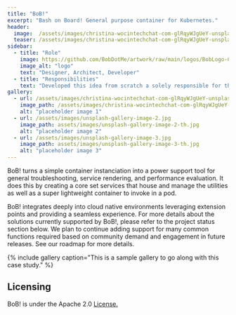 ```yaml
---
title: "BoB!"
excerpt: "Bash on Board! General purpose container for Kubernetes."
header:
  image:  /assets/images/christina-wocintechchat-com-glRqyWJgUeY-unsplash_1066X712.jpg
  teaser: /assets/images/christina-wocintechchat-com-glRqyWJgUeY-unsplash_640X427.jpg
sidebar:
  - title: "Role"
    image: https://github.com/BobDotMe/artwork/raw/main/logos/BobLogo-Color.png
    image_alt: "logo"
    text: "Designer, Architect, Developer"
  - title: "Responsibilities"
    text: "Developed this idea from scratch a solely responsible for the project's direction"
gallery:
  - url: /assets/images/christina-wocintechchat-com-glRqyWJgUeY-unsplash_1066X712.jpg
    image_path: /assets/images/christina-wocintechchat-com-glRqyWJgUeY-unsplash_640X427.jpg
    alt: "placeholder image 1"
  - url: /assets/images/unsplash-gallery-image-2.jpg
    image_path: assets/images/unsplash-gallery-image-2-th.jpg
    alt: "placeholder image 2"
  - url: /assets/images/unsplash-gallery-image-3.jpg
    image_path: assets/images/unsplash-gallery-image-3-th.jpg
    alt: "placeholder image 3"
---
```


BoB! turns a simple container instanciation into a power support tool for general troubleshooting, service rendering, and performance evaluation. It does this by creating a core set services that house and manage the utilities as well as a super lightweight container to invoke in a pod.

BoB! integrates deeply into cloud native environments leveraging extension points and providing a seamless experience. For more details about the solutions currently supported by BoB!, please refer to the project status section below. We plan to continue adding support for many common functions required based on community demand and engagement in future releases. See our roadmap for more details.


{% include gallery caption="This is a sample gallery to go along with this case study." %}

## Licensing

BoB! is under the Apache 2.0 [License.](https://github.com/bobdotme/bob/LICENSE.md)

